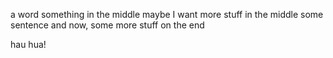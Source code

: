 a word
something in the middle
maybe I want more stuff in the middle
some sentence
and now, some more stuff on the end

hau hua!

